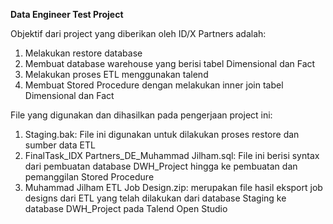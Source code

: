 **Data Engineer Test Project**

Objektif dari project yang diberikan oleh ID/X Partners adalah:
1. Melakukan restore database
2. Membuat database warehouse yang berisi tabel Dimensional dan Fact
3. Melakukan proses ETL menggunakan talend
4. Membuat Stored Procedure dengan melakukan inner join tabel Dimensional dan Fact

File yang digunakan dan dihasilkan pada pengerjaan project ini:
1. Staging.bak: File ini digunakan untuk dilakukan proses restore dan sumber data ETL
2. FinalTask_IDX Partners_DE_Muhammad Jilham.sql: File ini berisi syntax dari pembuatan database DWH_Project hingga ke pembuatan dan pemanggilan Stored Procedure
3. Muhammad Jilham ETL Job Design.zip: merupakan file hasil eksport job designs dari ETL yang telah dilakukan dari database Staging ke database DWH_Project pada Talend Open Studio
